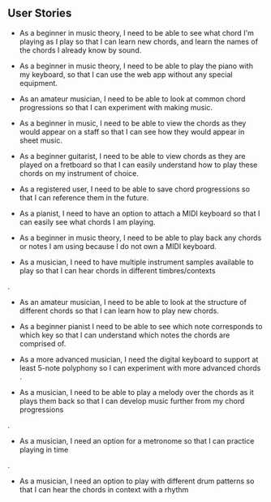 
## User Stories



 - As a beginner in music theory, I need to be able to see what chord I'm playing as I play so that I can learn new chords, and learn the names of the chords I already know by sound.



 - As a beginner in music theory, I need to be able to play the piano with my keyboard, so that I can use the web app without any special equipment.



 - As an amateur musician, I need to be able to look at common chord progressions so that I can experiment with making music.



 - As a beginner in music, I need to be able to view the chords as they would appear on a staff so that I can see how they would appear in sheet music.



 - As a beginner guitarist, I need to be able to view chords as they are played on a fretboard so that I can easily understand how to play these chords on my instrument of choice.



 - As a registered user, I need to be able to save chord progressions so that I can reference them in the future.



 - As a pianist, I need to have an option to attach a MIDI keyboard so that I can easily see what chords I am playing.



 - As a beginner in music theory, I need to be able to play back any chords or notes I am using because I do not own a MIDI keyboard.



 - As a musician, I need to have multiple instrument samples available to play so that I can hear chords in different timbres/contexts

.

 - As an amateur musician, I need to be able to look at the structure of different chords so that I can learn how to play new chords.



 - As a beginner pianist I need to be able to see which note corresponds to which key so that I can understand which notes the chords are comprised of.



 - As a more advanced musician, I need the digital keyboard to support at least 5-note polyphony so I can experiment with more advanced chords
.


 - As a musician, I need to be able to play a melody over the chords as it plays them back so that I can develop music further from my chord progressions

.

 - As a musician, I need an option for a metronome so that I can practice playing in time

.

 - As a musician, I need an option to play with different drum patterns so that I can hear the chords in context with a rhythm
